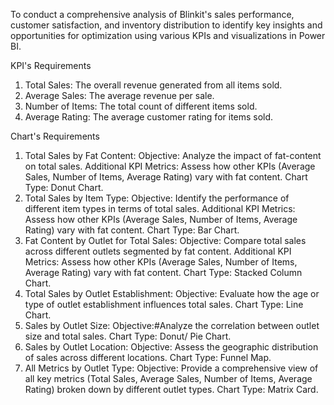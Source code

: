 To conduct a comprehensive analysis of Blinkit's sales performance, customer satisfaction, and inventory distribution to identify key insights and opportunities for optimization using various KPIs and visualizations in Power BI.

KPI's Requirements
1.    Total Sales: The overall revenue generated from all items sold.
2.    Average Sales: The average revenue per sale.
3.    Number of Items: The total count of different items sold.
4.    Average Rating: The average customer rating for items sold.

Chart's Requirements

1.    Total Sales by Fat Content: Objective: Analyze the impact of fat-content on total sales. Additional KPI Metrics: Assess how other KPIs (Average Sales, Number of Items, Average Rating) vary with fat content. Chart Type: Donut Chart.
2.    Total Sales by Item Type: Objective: Identify the performance of different item types in terms of total sales. Additional KPI Metrics: Assess how other KPIs (Average Sales, Number of Items, Average Rating) vary with fat content. Chart Type: Bar Chart.
3.    Fat Content by Outlet for Total Sales: Objective: Compare total sales across different outlets segmented by fat content. Additional KPI Metrics: Assess how other KPIs (Average Sales, Number of Items, Average Rating) vary with fat content. Chart Type: Stacked Column Chart.
4.    Total Sales by Outlet Establishment: Objective: Evaluate how the age or type of outlet establishment influences total sales. Chart Type: Line Chart.
5.    Sales by Outlet Size: Objective:#Analyze the correlation between outlet size and total sales. Chart Type: Donut/ Pie Chart.
6.    Sales by Outlet Location: Objective: Assess the geographic distribution of sales across different locations. Chart Type: Funnel Map.
7.    All Metrics by Outlet Type: Objective: Provide a comprehensive view of all key metrics (Total Sales, Average Sales, Number of Items, Average Rating) broken down by different outlet types. Chart Type: Matrix Card.
